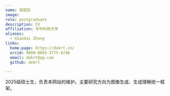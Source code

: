 ```yaml
---
name: 张骁凯
image: 
role: postgraduate
description: CV
affiliation: 华中科技大学
aliases:
  - Xiaokai Zhang
links:
  home-page: https://dekrt.cn/
  orcid: 0009-0005-3775-4740
  email: dekrt@qq.com
  github: dekrt

---
```


2025级硕士生，负责本网站的维护。主要研究方向为图像生成、生成理解统一框架。